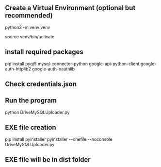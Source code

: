 ## Create a Virtual Environment (optional but recommended)

python3 -m venv venv

source venv/bin/activate



## install required packages
pip install pyqt5 mysql-connector-python google-api-python-client google-auth-httplib2 google-auth-oauthlib


## Check credentials.json
## Run the program
python DriveMySQLUploader.py

## EXE file creation
pip install pyinstaller
pyinstaller --onefile --noconsole DriveMySQLUploader.py

## EXE file will be in dist folder
